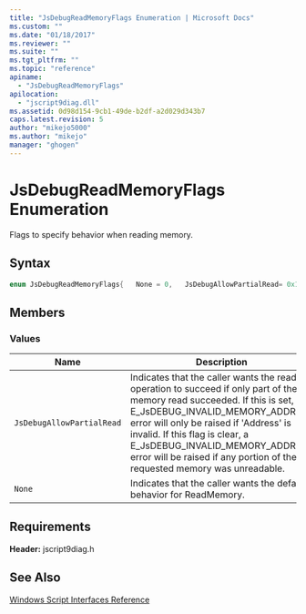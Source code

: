 ```yaml
---
title: "JsDebugReadMemoryFlags Enumeration | Microsoft Docs"
ms.custom: ""
ms.date: "01/18/2017"
ms.reviewer: ""
ms.suite: ""
ms.tgt_pltfrm: ""
ms.topic: "reference"
apiname:
  - "JsDebugReadMemoryFlags"
apilocation:
  - "jscript9diag.dll"
ms.assetid: 0d98d154-9cb1-49de-b2df-a2d029d343b7
caps.latest.revision: 5
author: "mikejo5000"
ms.author: "mikejo"
manager: "ghogen"
---
```

# JsDebugReadMemoryFlags Enumeration
Flags to specify behavior when reading memory.

## Syntax

```cpp
enum JsDebugReadMemoryFlags{   None = 0,   JsDebugAllowPartialRead= 0x1} JsDebugReadMemoryFlags;
```

## Members

### Values

|Name|Description|
|----------|-----------------|
|`JsDebugAllowPartialRead`|Indicates that the caller wants the read operation to succeed if only part of the memory read succeeded. If this is set, an E_JsDEBUG_INVALID_MEMORY_ADDRESS error will only be raised if 'Address' is invalid. If this flag is clear, a E_JsDEBUG_INVALID_MEMORY_ADDRESS error will be raised if any portion of the requested memory was unreadable.|
|`None`|Indicates that the caller wants the default behavior for ReadMemory.|

## Requirements
 **Header:** jscript9diag.h

## See Also
 [Windows Script Interfaces Reference](../../winscript/reference/windows-script-interfaces-reference.md)